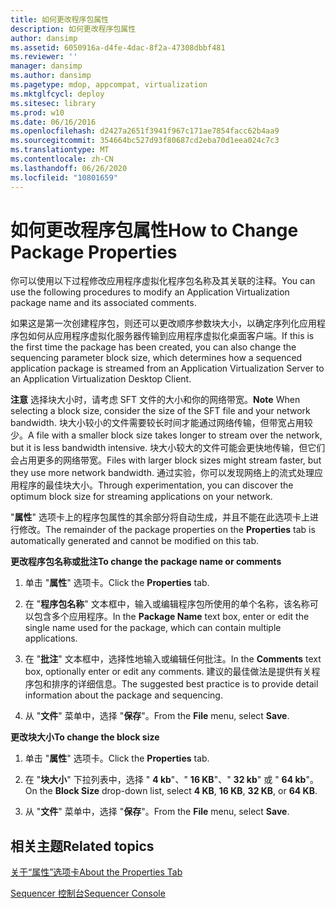 ```yaml
---
title: 如何更改程序包属性
description: 如何更改程序包属性
author: dansimp
ms.assetid: 6050916a-d4fe-4dac-8f2a-47308dbbf481
ms.reviewer: ''
manager: dansimp
ms.author: dansimp
ms.pagetype: mdop, appcompat, virtualization
ms.mktglfcycl: deploy
ms.sitesec: library
ms.prod: w10
ms.date: 06/16/2016
ms.openlocfilehash: d2427a2651f3941f967c171ae7854facc62b4aa9
ms.sourcegitcommit: 354664bc527d93f80687cd2eba70d1eea024c7c3
ms.translationtype: MT
ms.contentlocale: zh-CN
ms.lasthandoff: 06/26/2020
ms.locfileid: "10801659"
---
```

# <span data-ttu-id="2ad48-103">如何更改程序包属性</span><span class="sxs-lookup"><span data-stu-id="2ad48-103">How to Change Package Properties</span></span>


<span data-ttu-id="2ad48-104">你可以使用以下过程修改应用程序虚拟化程序包名称及其关联的注释。</span><span class="sxs-lookup"><span data-stu-id="2ad48-104">You can use the following procedures to modify an Application Virtualization package name and its associated comments.</span></span>

<span data-ttu-id="2ad48-105">如果这是第一次创建程序包，则还可以更改顺序参数块大小，以确定序列化应用程序包如何从应用程序虚拟化服务器传输到应用程序虚拟化桌面客户端。</span><span class="sxs-lookup"><span data-stu-id="2ad48-105">If this is the first time the package has been created, you can also change the sequencing parameter block size, which determines how a sequenced application package is streamed from an Application Virtualization Server to an Application Virtualization Desktop Client.</span></span>

<span data-ttu-id="2ad48-106">**注意** 选择块大小时，请考虑 SFT 文件的大小和你的网络带宽。</span><span class="sxs-lookup"><span data-stu-id="2ad48-106">**Note** When selecting a block size, consider the size of the SFT file and your network bandwidth.</span></span> <span data-ttu-id="2ad48-107">块大小较小的文件需要较长时间才能通过网络传输，但带宽占用较少。</span><span class="sxs-lookup"><span data-stu-id="2ad48-107">A file with a smaller block size takes longer to stream over the network, but it is less bandwidth intensive.</span></span> <span data-ttu-id="2ad48-108">块大小较大的文件可能会更快地传输，但它们会占用更多的网络带宽。</span><span class="sxs-lookup"><span data-stu-id="2ad48-108">Files with larger block sizes might stream faster, but they use more network bandwidth.</span></span> <span data-ttu-id="2ad48-109">通过实验，你可以发现网络上的流式处理应用程序的最佳块大小。</span><span class="sxs-lookup"><span data-stu-id="2ad48-109">Through experimentation, you can discover the optimum block size for streaming applications on your network.</span></span>

 

<span data-ttu-id="2ad48-110">"**属性**" 选项卡上的程序包属性的其余部分将自动生成，并且不能在此选项卡上进行修改。</span><span class="sxs-lookup"><span data-stu-id="2ad48-110">The remainder of the package properties on the **Properties** tab is automatically generated and cannot be modified on this tab.</span></span>

**<span data-ttu-id="2ad48-111">更改程序包名称或批注</span><span class="sxs-lookup"><span data-stu-id="2ad48-111">To change the package name or comments</span></span>**

1.  <span data-ttu-id="2ad48-112">单击 "**属性**" 选项卡。</span><span class="sxs-lookup"><span data-stu-id="2ad48-112">Click the **Properties** tab.</span></span>

2.  <span data-ttu-id="2ad48-113">在 "**程序包名称**" 文本框中，输入或编辑程序包所使用的单个名称，该名称可以包含多个应用程序。</span><span class="sxs-lookup"><span data-stu-id="2ad48-113">In the **Package Name** text box, enter or edit the single name used for the package, which can contain multiple applications.</span></span>

3.  <span data-ttu-id="2ad48-114">在 "**批注**" 文本框中，选择性地输入或编辑任何批注。</span><span class="sxs-lookup"><span data-stu-id="2ad48-114">In the **Comments** text box, optionally enter or edit any comments.</span></span> <span data-ttu-id="2ad48-115">建议的最佳做法是提供有关程序包和排序的详细信息。</span><span class="sxs-lookup"><span data-stu-id="2ad48-115">The suggested best practice is to provide detail information about the package and sequencing.</span></span>

4.  <span data-ttu-id="2ad48-116">从 "**文件**" 菜单中，选择 "**保存**"。</span><span class="sxs-lookup"><span data-stu-id="2ad48-116">From the **File** menu, select **Save**.</span></span>

**<span data-ttu-id="2ad48-117">更改块大小</span><span class="sxs-lookup"><span data-stu-id="2ad48-117">To change the block size</span></span>**

1.  <span data-ttu-id="2ad48-118">单击 "**属性**" 选项卡。</span><span class="sxs-lookup"><span data-stu-id="2ad48-118">Click the **Properties** tab.</span></span>

2.  <span data-ttu-id="2ad48-119">在 "**块大小**" 下拉列表中，选择 " **4 kb**"、" **16 KB**"、" **32 kb**" 或 " **64 kb**"。</span><span class="sxs-lookup"><span data-stu-id="2ad48-119">On the **Block Size** drop-down list, select **4 KB**, **16 KB**, **32 KB**, or **64 KB**.</span></span>

3.  <span data-ttu-id="2ad48-120">从 "**文件**" 菜单中，选择 "**保存**"。</span><span class="sxs-lookup"><span data-stu-id="2ad48-120">From the **File** menu, select **Save**.</span></span>

## <span data-ttu-id="2ad48-121">相关主题</span><span class="sxs-lookup"><span data-stu-id="2ad48-121">Related topics</span></span>


[<span data-ttu-id="2ad48-122">关于“属性”选项卡</span><span class="sxs-lookup"><span data-stu-id="2ad48-122">About the Properties Tab</span></span>](about-the-properties-tab.md)

[<span data-ttu-id="2ad48-123">Sequencer 控制台</span><span class="sxs-lookup"><span data-stu-id="2ad48-123">Sequencer Console</span></span>](sequencer-console.md)

 

 





